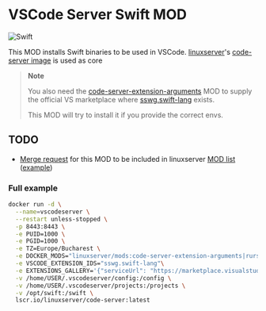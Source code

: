 # VSCode Server Swift MOD

![Swift](https://i.imgur.com/1fpf5HJ.png)

This MOD installs Swift binaries to be used in VSCode. [linuxserver](https://www.linuxserver.io/)'s [code-server image](https://hub.docker.com/r/linuxserver/code-server) is used as core

> **Note** 
>
> You also need the [code-server-extension-arguments](https://github.com/linuxserver/docker-mods/tree/code-server-extension-arguments) MOD to supply the official VS marketplace where [sswg.swift-lang](https://marketplace.visualstudio.com/items?itemName=sswg.swift-lang) exists. 
> 
> This MOD will try to install it if you provide the correct envs.

## TODO
- [Merge request](https://github.com/linuxserver/docker-mods/tree/template) for this MOD to be included in linuxserver [MOD list](https://mods.linuxserver.io/?mod=code-server) ([example](https://github.com/linuxserver/docker-mods/pull/538))

### Full example
```sh
docker run -d \
  --name=vscodeserver \
  --restart unless-stopped \
  -p 8443:8443 \
  -e PUID=1000 \
  -e PGID=1000 \
  -e TZ=Europe/Bucharest \
  -e DOCKER_MODS="linuxserver/mods:code-server-extension-arguments|rursache/vscode-swift-linuxserver-mod" \
  -e VSCODE_EXTENSION_IDS="sswg.swift-lang"\
  -e EXTENSIONS_GALLERY='{"serviceUrl": "https://marketplace.visualstudio.com/_apis/public/gallery", "cacheUrl": "https://vscode.blob.core.windows.net/gallery/index", "itemUrl": "https://marketplace.visualstudio.com/items"}' \
  -v /home/USER/.vscodeserver/config:/config \
  -v /home/USER/.vscodeserver/projects:/projects \
  -v /opt/swift:/swift \
  lscr.io/linuxserver/code-server:latest
```
